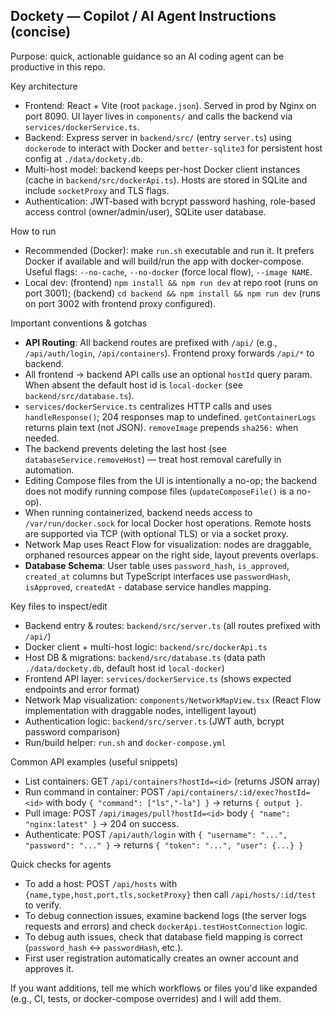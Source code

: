 ## Dockety — Copilot / AI Agent Instructions (concise)

Purpose: quick, actionable guidance so an AI coding agent can be productive in this repo.

Key architecture
- Frontend: React + Vite (root `package.json`). Served in prod by Nginx on port 8090. UI layer lives in `components/` and calls the backend via `services/dockerService.ts`.
- Backend: Express server in `backend/src/` (entry `server.ts`) using `dockerode` to interact with Docker and `better-sqlite3` for persistent host config at `./data/dockety.db`.
- Multi-host model: backend keeps per-host Docker client instances (cache in `backend/src/dockerApi.ts`). Hosts are stored in SQLite and include `socketProxy` and TLS flags.
- Authentication: JWT-based with bcrypt password hashing, role-based access control (owner/admin/user), SQLite user database.

How to run
- Recommended (Docker): make `run.sh` executable and run it. It prefers Docker if available and will build/run the app with docker-compose. Useful flags: `--no-cache`, `--no-docker` (force local flow), `--image NAME`.
- Local dev: (frontend) `npm install && npm run dev` at repo root (runs on port 3001); (backend) `cd backend && npm install && npm run dev` (runs on port 3002 with frontend proxy configured).

Important conventions & gotchas
- **API Routing**: All backend routes are prefixed with `/api/` (e.g., `/api/auth/login`, `/api/containers`). Frontend proxy forwards `/api/*` to backend.
- All frontend → backend API calls use an optional `hostId` query param. When absent the default host id is `local-docker` (see `backend/src/database.ts`).
- `services/dockerService.ts` centralizes HTTP calls and uses `handleResponse()`; 204 responses map to undefined. `getContainerLogs` returns plain text (not JSON). `removeImage` prepends `sha256:` when needed.
- The backend prevents deleting the last host (see `databaseService.removeHost`) — treat host removal carefully in automation.
- Editing Compose files from the UI is intentionally a no-op; the backend does not modify running compose files (`updateComposeFile()` is a no-op).
- When running containerized, backend needs access to `/var/run/docker.sock` for local Docker host operations. Remote hosts are supported via TCP (with optional TLS) or via a socket proxy.
- Network Map uses React Flow for visualization: nodes are draggable, orphaned resources appear on the right side, layout prevents overlaps.
- **Database Schema**: User table uses `password_hash`, `is_approved`, `created_at` columns but TypeScript interfaces use `passwordHash`, `isApproved`, `createdAt` - database service handles mapping.

Key files to inspect/edit
- Backend entry & routes: `backend/src/server.ts` (all routes prefixed with `/api/`)
- Docker client + multi-host logic: `backend/src/dockerApi.ts`
- Host DB & migrations: `backend/src/database.ts` (data path `./data/dockety.db`, default host id `local-docker`)
- Frontend API layer: `services/dockerService.ts` (shows expected endpoints and error format)
- Network Map visualization: `components/NetworkMapView.tsx` (React Flow implementation with draggable nodes, intelligent layout)
- Authentication logic: `backend/src/server.ts` (JWT auth, bcrypt password comparison)
- Run/build helper: `run.sh` and `docker-compose.yml`

Common API examples (useful snippets)
- List containers: GET `/api/containers?hostId=<id>` (returns JSON array)
- Run command in container: POST `/api/containers/:id/exec?hostId=<id>` with body `{ "command": ["ls","-la"] }` → returns `{ output }`.
- Pull image: POST `/api/images/pull?hostId=<id>` body `{ "name": "nginx:latest" }` → 204 on success.
- Authenticate: POST `/api/auth/login` with `{ "username": "...", "password": "..." }` → returns `{ "token": "...", "user": {...} }`

Quick checks for agents
- To add a host: POST `/api/hosts` with `{name,type,host,port,tls,socketProxy}` then call `/api/hosts/:id/test` to verify.
- To debug connection issues, examine backend logs (the server logs requests and errors) and check `dockerApi.testHostConnection` logic.
- To debug auth issues, check that database field mapping is correct (`password_hash` ↔ `passwordHash`, etc.).
- First user registration automatically creates an owner account and approves it.

If you want additions, tell me which workflows or files you'd like expanded (e.g., CI, tests, or docker-compose overrides) and I will add them.
